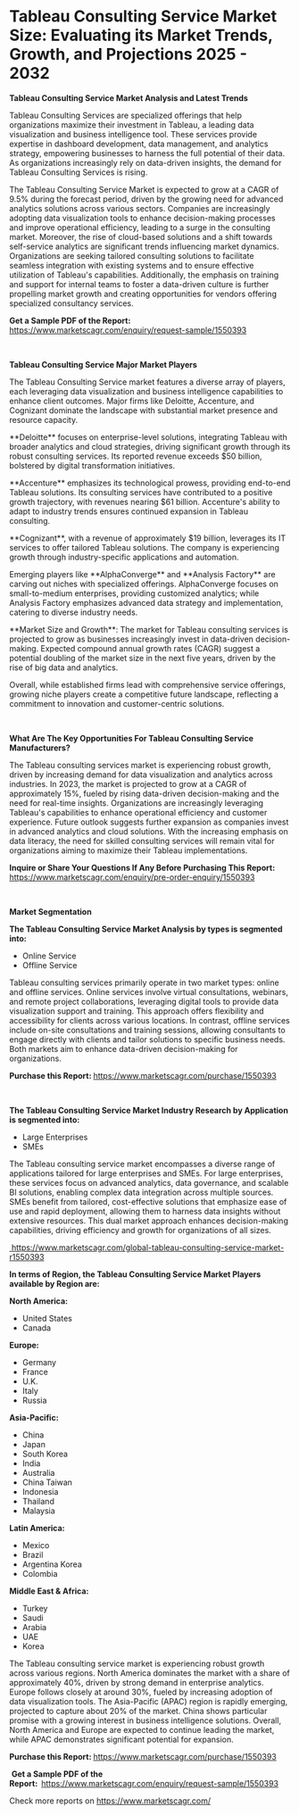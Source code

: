 <p><h1>Tableau Consulting Service Market Size: Evaluating its Market Trends, Growth, and Projections 2025 - 2032</h1></p><p><strong>Tableau Consulting Service Market Analysis and Latest Trends</strong></p>
<p><p>Tableau Consulting Services are specialized offerings that help organizations maximize their investment in Tableau, a leading data visualization and business intelligence tool. These services provide expertise in dashboard development, data management, and analytics strategy, empowering businesses to harness the full potential of their data. As organizations increasingly rely on data-driven insights, the demand for Tableau Consulting Services is rising.</p><p>The Tableau Consulting Service Market is expected to grow at a CAGR of 9.5% during the forecast period, driven by the growing need for advanced analytics solutions across various sectors. Companies are increasingly adopting data visualization tools to enhance decision-making processes and improve operational efficiency, leading to a surge in the consulting market. Moreover, the rise of cloud-based solutions and a shift towards self-service analytics are significant trends influencing market dynamics. Organizations are seeking tailored consulting solutions to facilitate seamless integration with existing systems and to ensure effective utilization of Tableau's capabilities. Additionally, the emphasis on training and support for internal teams to foster a data-driven culture is further propelling market growth and creating opportunities for vendors offering specialized consultancy services.</p></p>
<p><strong>Get a Sample PDF of the Report:&nbsp;</strong> <a href="https://www.marketscagr.com/enquiry/request-sample/1550393?utm_campaign=3098&utm_medium=2&utm_source=Github&utm_content=ia&utm_term=09032025&utm_id=tableau-consulting-service">https://www.marketscagr.com/enquiry/request-sample/1550393</a></p>
<p>&nbsp;</p>
<p><strong>Tableau Consulting Service Major Market Players</strong></p>
<p><p>The Tableau Consulting Service market features a diverse array of players, each leveraging data visualization and business intelligence capabilities to enhance client outcomes. Major firms like Deloitte, Accenture, and Cognizant dominate the landscape with substantial market presence and resource capacity. </p><p>**Deloitte** focuses on enterprise-level solutions, integrating Tableau with broader analytics and cloud strategies, driving significant growth through its robust consulting services. Its reported revenue exceeds $50 billion, bolstered by digital transformation initiatives.</p><p>**Accenture** emphasizes its technological prowess, providing end-to-end Tableau solutions. Its consulting services have contributed to a positive growth trajectory, with revenues nearing $61 billion. Accenture's ability to adapt to industry trends ensures continued expansion in Tableau consulting.</p><p>**Cognizant**, with a revenue of approximately $19 billion, leverages its IT services to offer tailored Tableau solutions. The company is experiencing growth through industry-specific applications and automation.</p><p>Emerging players like **AlphaConverge** and **Analysis Factory** are carving out niches with specialized offerings. AlphaConverge focuses on small-to-medium enterprises, providing customized analytics; while Analysis Factory emphasizes advanced data strategy and implementation, catering to diverse industry needs.</p><p>**Market Size and Growth**: The market for Tableau consulting services is projected to grow as businesses increasingly invest in data-driven decision-making. Expected compound annual growth rates (CAGR) suggest a potential doubling of the market size in the next five years, driven by the rise of big data and analytics.</p><p>Overall, while established firms lead with comprehensive service offerings, growing niche players create a competitive future landscape, reflecting a commitment to innovation and customer-centric solutions.</p></p>
<p>&nbsp;</p>
<p><strong>What Are The Key Opportunities For Tableau Consulting Service Manufacturers?</strong></p>
<p><p>The Tableau consulting services market is experiencing robust growth, driven by increasing demand for data visualization and analytics across industries. In 2023, the market is projected to grow at a CAGR of approximately 15%, fueled by rising data-driven decision-making and the need for real-time insights. Organizations are increasingly leveraging Tableau's capabilities to enhance operational efficiency and customer experience. Future outlook suggests further expansion as companies invest in advanced analytics and cloud solutions. With the increasing emphasis on data literacy, the need for skilled consulting services will remain vital for organizations aiming to maximize their Tableau implementations.</p></p>
<p><strong>Inquire or Share Your Questions If Any Before Purchasing This Report:</strong> <a href="https://www.marketscagr.com/enquiry/pre-order-enquiry/1550393?utm_campaign=3098&utm_medium=2&utm_source=Github&utm_content=ia&utm_term=09032025&utm_id=tableau-consulting-service">https://www.marketscagr.com/enquiry/pre-order-enquiry/1550393</a></p>
<p>&nbsp;</p>
<p><strong>Market Segmentation</strong></p>
<p><strong>The Tableau Consulting Service Market Analysis by types is segmented into:</strong></p>
<p><ul><li>Online Service</li><li>Offline Service</li></ul></p>
<p><p>Tableau consulting services primarily operate in two market types: online and offline services. Online services involve virtual consultations, webinars, and remote project collaborations, leveraging digital tools to provide data visualization support and training. This approach offers flexibility and accessibility for clients across various locations. In contrast, offline services include on-site consultations and training sessions, allowing consultants to engage directly with clients and tailor solutions to specific business needs. Both markets aim to enhance data-driven decision-making for organizations.</p></p>
<p><strong>Purchase this Report:&nbsp;</strong><a href="https://www.marketscagr.com/purchase/1550393?utm_campaign=3098&utm_medium=2&utm_source=Github&utm_content=ia&utm_term=09032025&utm_id=tableau-consulting-service">https://www.marketscagr.com/purchase/1550393</a></p>
<p>&nbsp;</p>
<p><strong>The Tableau Consulting Service Market Industry Research by Application is segmented into:</strong></p>
<p><ul><li>Large Enterprises</li><li>SMEs</li></ul></p>
<p><p>The Tableau consulting service market encompasses a diverse range of applications tailored for large enterprises and SMEs. For large enterprises, these services focus on advanced analytics, data governance, and scalable BI solutions, enabling complex data integration across multiple sources. SMEs benefit from tailored, cost-effective solutions that emphasize ease of use and rapid deployment, allowing them to harness data insights without extensive resources. This dual market approach enhances decision-making capabilities, driving efficiency and growth for organizations of all sizes.</p></p>
<p><a href="https://www.marketscagr.com/global-tableau-consulting-service-market-r1550393?utm_campaign=3098&utm_medium=2&utm_source=Github&utm_content=ia&utm_term=09032025&utm_id=tableau-consulting-service">&nbsp;https://www.marketscagr.com/global-tableau-consulting-service-market-r1550393</a></p>
<p><strong>In terms of Region, the Tableau Consulting Service Market Players available by Region are:</strong></p>
<p>
    <p> <strong> North America: </strong>
        <ul>
            <li>United States</li>
            <li>Canada</li>
        </ul>
        </p> 
    <p> <strong> Europe: </strong>
        <ul>
            <li>Germany</li>
            <li>France</li>
            <li>U.K.</li>
            <li>Italy</li>
            <li>Russia</li>
        </ul>
        </p> 
    <p> <strong> Asia-Pacific: </strong>
        <ul>
            <li>China</li>
            <li>Japan</li>
            <li>South Korea</li>
            <li>India</li>
            <li>Australia</li>
            <li>China Taiwan</li>
            <li>Indonesia</li>
            <li>Thailand</li>
            <li>Malaysia</li>
        </ul>
        </p> 
    <p> <strong> Latin America: </strong>
        <ul>
            <li>Mexico</li>
            <li>Brazil</li>
            <li>Argentina Korea</li>
            <li>Colombia</li>
        </ul>
        </p> 
    <p> <strong> Middle East & Africa: </strong>
        <ul>
            <li>Turkey</li>
            <li>Saudi</li>
            <li>Arabia</li>
            <li>UAE</li>
            <li>Korea</li>
        </ul>
    </p>
    </p>
<p><p>The Tableau consulting service market is experiencing robust growth across various regions. North America dominates the market with a share of approximately 40%, driven by strong demand in enterprise analytics. Europe follows closely at around 30%, fueled by increasing adoption of data visualization tools. The Asia-Pacific (APAC) region is rapidly emerging, projected to capture about 20% of the market. China shows particular promise with a growing interest in business intelligence solutions. Overall, North America and Europe are expected to continue leading the market, while APAC demonstrates significant potential for expansion.</p></p>
<p><strong>Purchase this Report: </strong><a href="https://www.marketscagr.com/purchase/1550393?utm_campaign=3098&utm_medium=2&utm_source=Github&utm_content=ia&utm_term=09032025&utm_id=tableau-consulting-service">https://www.marketscagr.com/purchase/1550393</a></p>
<p>&nbsp;<strong>Get a Sample PDF of the Report:&nbsp;&nbsp;</strong><a href="https://www.marketscagr.com/enquiry/request-sample/1550393?utm_campaign=3098&utm_medium=2&utm_source=Github&utm_content=ia&utm_term=09032025&utm_id=tableau-consulting-service">https://www.marketscagr.com/enquiry/request-sample/1550393</a></p>
<p><strong></strong></p>
<p>Check more reports on <a href="https://www.marketscagr.com/?utm_campaign=3098&utm_medium=2&utm_source=Github&utm_content=ia&utm_term=09032025&utm_id=tableau-consulting-service">https://www.marketscagr.com/</a></p>
